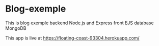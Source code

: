 # Blog-exemple
This is blog exemple backend Node.js and Express front EJS database MongoDB

This app is live at <a hre="https://floating-coast-93304.herokuapp.com/"> https://floating-coast-93304.herokuapp.com/</a>
